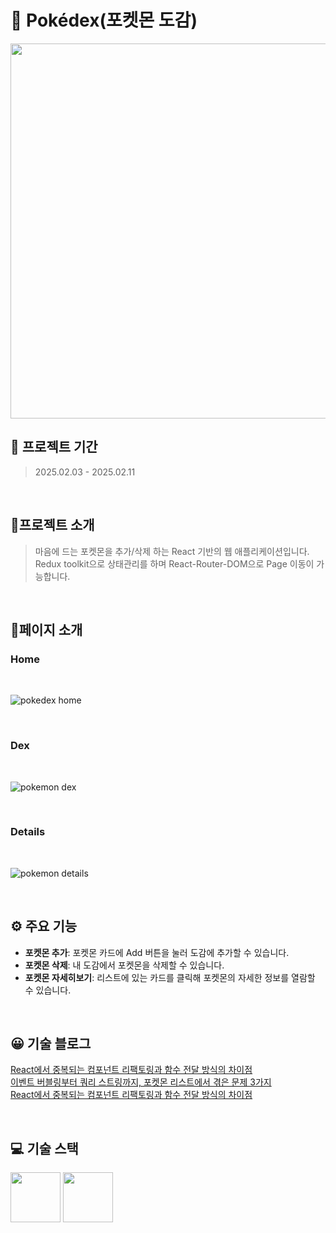 # 📕 Pokédex(포켓몬 도감)
<img src="https://github.com/user-attachments/assets/78cfb905-3c11-42bf-96f4-1f2c612bfa9c" width="600px" />

<br>

## 📅 프로젝트 기간
> 2025.02.03 - 2025.02.11

<br>

## 📝프로젝트 소개
> 마음에 드는 포켓몬을 추가/삭제 하는 React 기반의 웹 애플리케이션입니다. <br> Redux toolkit으로 상태관리를 하며 React-Router-DOM으로 Page 이동이 가능합니다.

<br>

## 📜페이지 소개
### Home
<br>

![pokedex home](https://github.com/user-attachments/assets/72775ec8-e74d-4de4-bdbe-d170fd4c0f7e)

<br>

### Dex
<br>

![pokemon dex](https://github.com/user-attachments/assets/784b67de-5591-4369-b417-c499f87e1e82)

<br>

### Details
<br>

![pokemon details](https://github.com/user-attachments/assets/98689ad7-0bbf-479b-8af8-845c8e001e25)

<br>

## ⚙ 주요 기능
- **포켓몬 추가**: 포켓몬 카드에 Add 버튼을 눌러 도감에 추가할 수 있습니다.
- **포켓몬 삭제**: 내 도감에서 포켓몬을 삭제할 수 있습니다.
- **포켓몬 자세히보기**: 리스트에 있는 카드를 클릭해 포켓몬의 자세한 정보를 열람할 수 있습니다.

<br>

## 😀 기술 블로그
[React에서 중복되는 컴포넌트 리팩토링과 함수 전달 방식의 차이점](https://debnjin.tistory.com/88)
<br>
[이벤트 버블링부터 쿼리 스트링까지, 포켓몬 리스트에서 겪은 문제 3가지](https://debnjin.tistory.com/90)
<br>
[React에서 중복되는 컴포넌트 리팩토링과 함수 전달 방식의 차이점](https://debnjin.tistory.com/91)

<br>

## 💻 기술 스택
<img src="https://github.com/yewon-Noh/readme-template/blob/main/skills/JavaScript.png?raw=true" width="80"> <img src="https://github.com/yewon-Noh/readme-template/blob/main/skills/React.png?raw=true" width="80">
